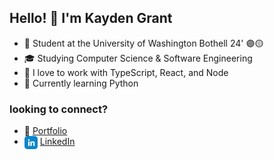## Hello! 👋 I'm Kayden Grant

- :school: Student at the University of Washington Bothell 24' 🟣🟡
- :mortar_board: Studying Computer Science & Software Engineering
- 📲 I love to work with TypeScript, React, and Node
- 🌱 Currently learning Python


### looking to connect? 

- :briefcase: [Portfolio](https://kaydengrant.com/)
- <img src="https://github.com/kaydengrant/kaydengrant/blob/main/Images/linkedin.png" width="21" height="21" align="center"> [LinkedIn](https://www.linkedin.com/in/kaydengrant/)
